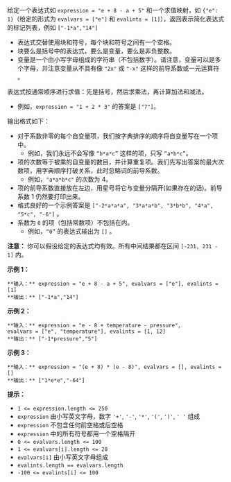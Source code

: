 给定一个表达式如 `expression = "e + 8 - a + 5"` 和一个求值映射，如 `{"e": 1}`（给定的形式为 `evalvars
= ["e"]` 和 `evalints = [1]`），返回表示简化表达式的标记列表，例如 `["-1*a","14"]`

  * 表达式交替使用块和符号，每个块和符号之间有一个空格。
  * 块要么是括号中的表达式，要么是变量，要么是非负整数。
  * 变量是一个由小写字母组成的字符串（不包括数字）。请注意，变量可以是多个字母，并注意变量从不具有像 `"2x"` 或 `"-x"` 这样的前导系数或一元运算符 。

表达式按通常顺序进行求值：先是括号，然后求乘法，再计算加法和减法。

  * 例如，`expression = "1 + 2 * 3"` 的答案是 `["7"]`。

输出格式如下：

  * 对于系数非零的每个自变量项，我们按字典排序的顺序将自变量写在一个项中。 
    * 例如，我们永远不会写像 `“b*a*c”` 这样的项，只写 `“a*b*c”`。
  * 项的次数等于被乘的自变量的数目，并计算重复项。我们先写出答案的最大次数项，用字典顺序打破关系，此时忽略词的前导系数。 
    * 例如，`"a*a*b*c"` 的次数为 4。
  * 项的前导系数直接放在左边，用星号将它与变量分隔开(如果存在的话)。前导系数 1 仍然要打印出来。
  * 格式良好的一个示例答案是 `["-2*a*a*a", "3*a*a*b", "3*b*b", "4*a", "5*c", "-6"]` 。
  * 系数为 `0` 的项（包括常数项）不包括在内。 
    * 例如，`“0”` 的表达式输出为 `[]` 。

**注意：** 你可以假设给定的表达式均有效。所有中间结果都在区间 `[-231, 231 - 1]` 内。



**示例 1：**

    
    
    **输入：** expression = "e + 8 - a + 5", evalvars = ["e"], evalints = [1]
    **输出：** ["-1*a","14"]
    

**示例 2：**

    
    
    **输入：** expression = "e - 8 + temperature - pressure",
    evalvars = ["e", "temperature"], evalints = [1, 12]
    **输出：** ["-1*pressure","5"]
    

**示例 3：**

    
    
    **输入：** expression = "(e + 8) * (e - 8)", evalvars = [], evalints = []
    **输出：** ["1*e*e","-64"]
    



**提示：**

  * `1 <= expression.length <= 250`
  * `expression` 由小写英文字母，数字 `'+'`, `'-'`, `'*'`, `'('`, `')'`, `' '` 组成
  * `expression` 不包含任何前空格或后空格
  * `expression` 中的所有符号都用一个空格隔开
  * `0 <= evalvars.length <= 100`
  * `1 <= evalvars[i].length <= 20`
  * `evalvars[i]` 由小写英文字母组成
  * `evalints.length == evalvars.length`
  * `-100 <= evalints[i] <= 100`

